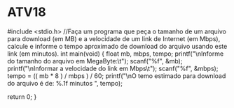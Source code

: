 # ATV18
#include <stdio.h>
//Faça um programa que peça o tamanho de um arquivo para download (em MB) e a velocidade de um link de Internet (em Mbps), calcule e informe o tempo aproximado de download do arquivo usando este link (em minutos).
int main(void) {
  float mb, mbps, tempo;
  printf("\nInforme do tamanho do arquivo em MegaByte:\t");
  scanf("%f", &mb);
  printf("\nInformar a velocidade do link em Mbps\t");
  scanf("%f", &mbps);
  tempo = (( mb  *  8 ) /  mbps ) /  60;
  printf("\nO temo estimado para download do arquivo é de: %.1f minutos ", tempo);
    
  return 0;
}
